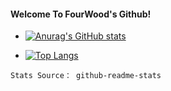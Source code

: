 #### Welcome To FourWood's Github!

-   [![Anurag's GitHub stats](https://github-readme-stats.vercel.app/api?username=FWdarling&count_private=true&show_icons=true&theme=tokyonight)](https://github.com/anuraghazra/github-readme-stats)

-   [![Top Langs](https://github-readme-stats.vercel.app/api/top-langs/?username=FWdarling&layout=compact)](https://github.com/anuraghazra/github-readme-stats)

```
Stats Source： github-readme-stats
```

